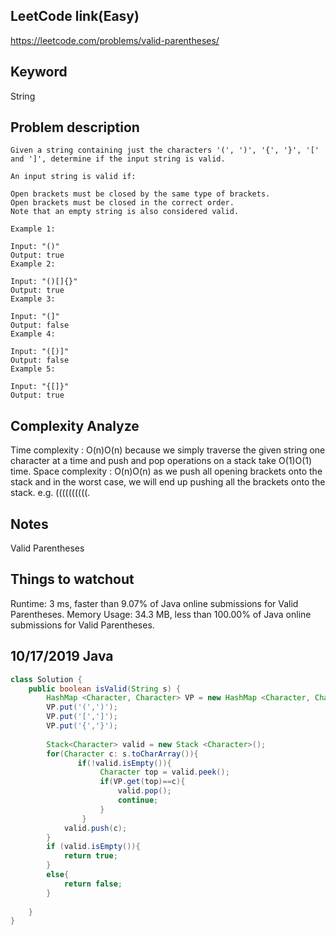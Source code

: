 ## LeetCode link(Easy)
https://leetcode.com/problems/valid-parentheses/

## Keyword
String

## Problem description
```
Given a string containing just the characters '(', ')', '{', '}', '[' and ']', determine if the input string is valid.

An input string is valid if:

Open brackets must be closed by the same type of brackets.
Open brackets must be closed in the correct order.
Note that an empty string is also considered valid.

Example 1:

Input: "()"
Output: true
Example 2:

Input: "()[]{}"
Output: true
Example 3:

Input: "(]"
Output: false
Example 4:

Input: "([)]"
Output: false
Example 5:

Input: "{[]}"
Output: true
```

## Complexity Analyze
Time complexity : O(n)O(n) because we simply traverse the given string one character at a time and push and pop operations on a stack take O(1)O(1) time.
Space complexity : O(n)O(n) as we push all opening brackets onto the stack and in the worst case, we will end up pushing all the brackets onto the stack. e.g. ((((((((((.

## Notes
Valid Parentheses

## Things to watchout
Runtime: 3 ms, faster than 9.07% of Java online submissions for Valid Parentheses.
Memory Usage: 34.3 MB, less than 100.00% of Java online submissions for Valid Parentheses.

## 10/17/2019 Java

```java
class Solution {
    public boolean isValid(String s) {
        HashMap <Character, Character> VP = new HashMap <Character, Character>();
        VP.put('(',')');
        VP.put('[',']');
        VP.put('{','}');
        
        Stack<Character> valid = new Stack <Character>();
        for(Character c: s.toCharArray()){
               if(!valid.isEmpty()){   
                    Character top = valid.peek();
                    if(VP.get(top)==c){
                        valid.pop();
                        continue;
                    }
                }
            valid.push(c);       
        }
        if (valid.isEmpty()){
            return true;
        }
        else{
            return false;
        }
    
    }
}
```
